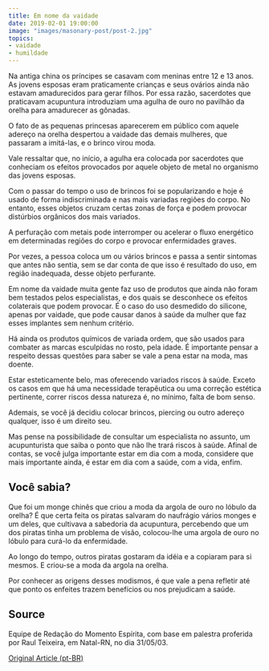 ```yaml
---
title: Em nome da vaidade
date: 2019-02-01 19:00:00
image: "images/masonary-post/post-2.jpg"
topics: 
- vaidade
- humildade
---
```


Na antiga china os príncipes se casavam com meninas entre 12 e 13 anos. As
jovens esposas eram praticamente crianças e seus ovários ainda não estavam
amadurecidos para gerar filhos. Por essa razão, sacerdotes que praticavam
acupuntura introduziam uma agulha de ouro no pavilhão da orelha para amadurecer
as gônadas. 

O fato de as pequenas princesas aparecerem em público com aquele
adereço na orelha despertou a vaidade das demais mulheres, que passaram a
imitá-las, e o brinco virou moda. 

Vale ressaltar que, no início, a agulha era colocada por sacerdotes que
conheciam os efeitos provocados por aquele objeto de metal no organismo das
jovens esposas. 

Com o passar do tempo o uso de brincos foi se popularizando e hoje é usado de
forma indiscriminada e nas mais variadas regiões do corpo. No entanto, esses
objetos cruzam certas zonas de força e podem provocar distúrbios orgânicos dos
mais variados. 

A perfuração com metais pode interromper ou acelerar o fluxo energético em
determinadas regiões do corpo e provocar enfermidades graves. 

Por vezes, a pessoa coloca um ou vários brincos e passa a
sentir sintomas que antes não sentia, sem se dar conta de que isso é resultado
do uso, em região inadequada, desse objeto perfurante.  

Em nome da vaidade muita gente faz uso de produtos que ainda não foram bem
testados pelos especialistas, e dos quais se desconhece os efeitos colaterais
que podem provocar. É o caso do uso desmedido do silicone, apenas por vaidade,
que pode causar danos à saúde da mulher que faz esses implantes sem nenhum
critério. 

Há ainda os produtos químicos de variada ordem, que são usados para combater as
marcas esculpidas no rosto, pela idade. É importante pensar a respeito dessas
questões para saber se vale a pena estar na moda, mas doente.  

Estar esteticamente belo, mas oferecendo variados riscos à saúde. Exceto os
casos em que há uma necessidade terapêutica ou uma correção estética pertinente,
correr riscos dessa natureza é, no mínimo, falta de bom senso.  

Ademais, se você já decidiu colocar brincos, piercing ou outro adereço qualquer,
isso é um direito seu. 

Mas pense na possibilidade de consultar um especialista no assunto, um
acupunturista que saiba o ponto que não lhe trará riscos à saúde. Afinal de
contas, se você julga importante estar em dia com a moda, considere que mais
importante ainda, é estar em dia com a saúde, com a vida, enfim. 


## Você sabia? 

Que foi um monge chinês que criou a moda da argola de ouro no lóbulo da orelha?
É que certa feita os piratas salvaram do naufrágio vários monges e um deles, que
cultivava a sabedoria da acupuntura, percebendo que um dos piratas tinha um
problema de visão, colocou-lhe uma argola de ouro no lóbulo para curá-lo da
enfermidade. 

Ao longo do tempo, outros piratas gostaram da idéia e a copiaram para si mesmos.
E criou-se a moda da argola na orelha. 

Por conhecer as origens desses modismos, é que vale a pena refletir até que
ponto os enfeites trazem benefícios ou nos prejudicam a saúde.

## Source
Equipe de Redação do Momento Espírita, com base em palestra proferida por Raul
Teixeira, em Natal-RN, no dia 31/05/03.

[Original Article (pt-BR)](http://momento.com.br/pt/ler_texto.php?id=941)
